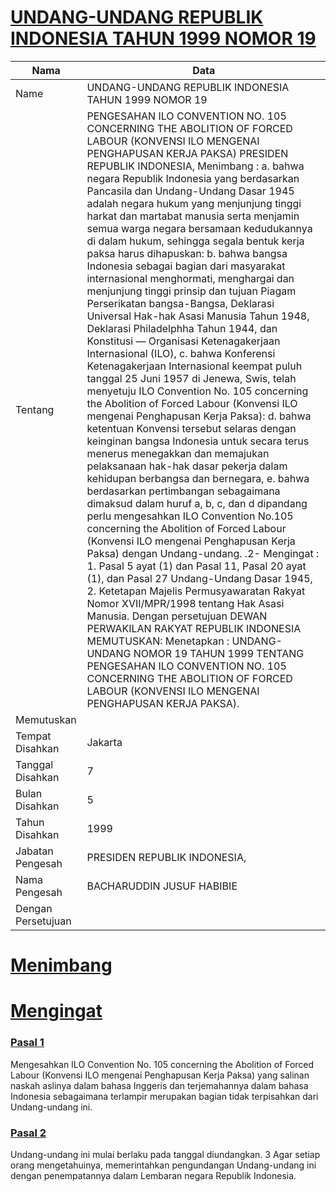 # [UNDANG-UNDANG REPUBLIK INDONESIA TAHUN 1999 NOMOR 19](http://example.org/legal/peraturan/uu/1999/19)

| Nama | Data |
| ------ | ----- |
|Name|UNDANG-UNDANG REPUBLIK INDONESIA TAHUN 1999 NOMOR 19|
|Tentang| PENGESAHAN ILO CONVENTION NO. 105 CONCERNING THE ABOLITION OF FORCED LABOUR (KONVENSI ILO MENGENAI PENGHAPUSAN KERJA PAKSA) PRESIDEN REPUBLIK INDONESIA, Menimbang : a. bahwa negara Republik Indonesia yang berdasarkan Pancasila dan Undang-Undang Dasar 1945 adalah negara hukum yang menjunjung tinggi harkat dan martabat manusia serta menjamin semua warga negara bersamaan kedudukannya di dalam hukum, sehingga segala bentuk kerja paksa harus dihapuskan: b. bahwa bangsa Indonesia sebagai bagian dari masyarakat internasional menghormati, menghargai dan menjunjung tinggi prinsip dan tujuan Piagam Perserikatan bangsa-Bangsa, Deklarasi Universal Hak-hak Asasi Manusia Tahun 1948, Deklarasi Philadelphha Tahun 1944, dan Konstitusi — Organisasi Ketenagakerjaan Internasional (ILO), c. bahwa Konferensi Ketenagakerjaan Internasional keempat puluh tanggal 25 Juni 1957 di Jenewa, Swis, telah menyetuju ILO Convention No. 105 concerning the Abolition of Forced Labour (Konvensi ILO mengenai Penghapusan Kerja Paksa): d. bahwa ketentuan Konvensi tersebut selaras dengan keinginan bangsa Indonesia untuk secara terus menerus menegakkan dan memajukan pelaksanaan hak-hak dasar pekerja dalam kehidupan berbangsa dan bernegara, e. bahwa berdasarkan pertimbangan sebagaimana dimaksud dalam huruf a, b, c, dan d dipandang perlu mengesahkan ILO Convention No.105 concerning the Abolition of Forced Labour (Konvensi ILO mengenai Penghapusan Kerja Paksa) dengan Undang-undang. .2- Mengingat : 1. Pasal 5 ayat (1) dan Pasal 11, Pasal 20 ayat (1), dan Pasal 27 Undang-Undang Dasar 1945, 2. Ketetapan Majelis Permusyawaratan Rakyat Nomor XVII/MPR/1998 tentang Hak Asasi Manusia. Dengan persetujuan DEWAN PERWAKILAN RAKYAT REPUBLIK INDONESIA MEMUTUSKAN: Menetapkan : UNDANG-UNDANG NOMOR 19 TAHUN 1999 TENTANG PENGESAHAN ILO CONVENTION NO. 105 CONCERNING THE ABOLITION OF FORCED LABOUR (KONVENSI ILO MENGENAI PENGHAPUSAN KERJA PAKSA).|
|Memutuskan||
|Tempat Disahkan|Jakarta|
|Tanggal Disahkan|7|
|Bulan Disahkan|5|
|Tahun Disahkan|1999|
|Jabatan Pengesah|PRESIDEN REPUBLIK INDONESIA,|
|Nama Pengesah|BACHARUDDIN JUSUF HABIBIE|
|Dengan Persetujuan||
# [Menimbang](http://example.org/legal/peraturan/uu/1999/19/menimbang)

# [Mengingat](http://example.org/legal/peraturan/uu/1999/19/mengingat)


### [Pasal 1](http://example.org/legal/peraturan/uu/1999/19/pasal/0001)
Mengesahkan ILO Convention No. 105 concerning the Abolition of Forced Labour (Konvensi ILO mengenai Penghapusan Kerja Paksa) yang salinan naskah aslinya dalam bahasa Inggeris dan terjemahannya dalam bahasa Indonesia sebagaimana terlampir merupakan bagian tidak terpisahkan dari Undang-undang ini.


### [Pasal 2](http://example.org/legal/peraturan/uu/1999/19/pasal/0002)
Undang-undang ini mulai berlaku pada tanggal diundangkan. 3 Agar setiap orang mengetahuinya, memerintahkan pengundangan Undang-undang ini dengan penempatannya dalam Lembaran negara Republik Indonesia.
